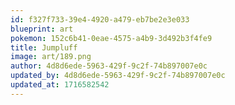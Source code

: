 ```yaml
---
id: f327f733-39e4-4920-a479-eb7be2e3e033
blueprint: art
pokemon: 152c6b41-0eae-4575-a4b9-3d492b3f4fe9
title: Jumpluff
image: art/189.png
author: 4d8d6ede-5963-429f-9c2f-74b897007e0c
updated_by: 4d8d6ede-5963-429f-9c2f-74b897007e0c
updated_at: 1716582542
---
```

